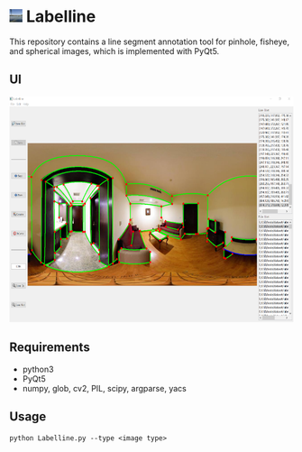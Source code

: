 [<img height="23" src="https://github.com/lh9171338/Outline/blob/master/icon.jpg"/>](https://github.com/lh9171338/Outline) Labelline
===
This repository contains a line segment annotation tool for pinhole, fisheye, and spherical images, which is implemented with PyQt5.

## UI

<p align="center">
    <img height="400" src="https://github.com/lh9171338/Labelline/blob/main/UI.png"/>
</p> 

## Requirements

* python3
* PyQt5
* numpy, glob, cv2, PIL, scipy, argparse, yacs

## Usage
```
python Labelline.py --type <image type>
```
